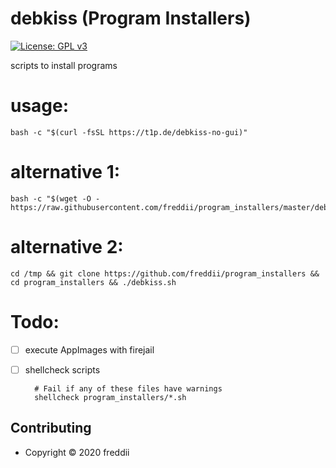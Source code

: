 # debkiss (Program Installers)

[![License: GPL v3](https://img.shields.io/badge/License-GPL%20v3-blue.svg)](./LICENSE)  

scripts to install programs

# usage:

<!--
su -
apt install git -y
sudo usermod -aG sudo USERNAME
#logout from desktop session and login again
sudo dpkg-reconfigure keyboard-configuration
or:
sudo apt update && sudo apt install git -y  -->

```
bash -c "$(curl -fsSL https://t1p.de/debkiss-no-gui)"
```

<!--curl -sSL https://git.io/debkiss | bash-->

# alternative 1:

```
bash -c "$(wget -O - https://raw.githubusercontent.com/freddii/program_installers/master/debkiss.sh)"
```

# alternative 2:

```
cd /tmp && git clone https://github.com/freddii/program_installers && cd program_installers && ./debkiss.sh
```

# Todo:

* [ ] execute AppImages with firejail  

* [ ] shellcheck scripts
  
  ```
    # Fail if any of these files have warnings
    shellcheck program_installers/*.sh
  ```

## Contributing

* Copyright © 2020 freddii
